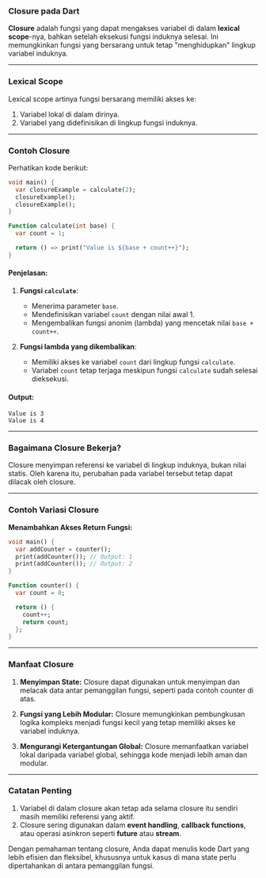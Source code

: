 ### **Closure pada Dart**

**Closure** adalah fungsi yang dapat mengakses variabel di dalam **lexical scope**-nya, bahkan setelah eksekusi fungsi induknya selesai. Ini memungkinkan fungsi yang bersarang untuk tetap "menghidupkan" lingkup variabel induknya.

---

### **Lexical Scope**
Lexical scope artinya fungsi bersarang memiliki akses ke:
1. Variabel lokal di dalam dirinya.
2. Variabel yang didefinisikan di lingkup fungsi induknya.

---

### **Contoh Closure**
Perhatikan kode berikut:
```dart
void main() {
  var closureExample = calculate(2);
  closureExample();
  closureExample();
}

Function calculate(int base) {
  var count = 1;

  return () => print("Value is ${base + count++}");
}
```

#### **Penjelasan:**
1. **Fungsi `calculate`**:
   - Menerima parameter `base`.
   - Mendefinisikan variabel `count` dengan nilai awal 1.
   - Mengembalikan fungsi anonim (lambda) yang mencetak nilai `base + count++`.

2. **Fungsi lambda yang dikembalikan**:
   - Memiliki akses ke variabel `count` dari lingkup fungsi `calculate`.
   - Variabel `count` tetap terjaga meskipun fungsi `calculate` sudah selesai dieksekusi.

#### **Output:**
```
Value is 3
Value is 4
```

---

### **Bagaimana Closure Bekerja?**
Closure menyimpan referensi ke variabel di lingkup induknya, bukan nilai statis. Oleh karena itu, perubahan pada variabel tersebut tetap dapat dilacak oleh closure.

---

### **Contoh Variasi Closure**
**Menambahkan Akses Return Fungsi:**
```dart
void main() {
  var addCounter = counter();
  print(addCounter()); // Output: 1
  print(addCounter()); // Output: 2
}

Function counter() {
  var count = 0;

  return () {
    count++;
    return count;
  };
}
```

---

### **Manfaat Closure**
1. **Menyimpan State:**
   Closure dapat digunakan untuk menyimpan dan melacak data antar pemanggilan fungsi, seperti pada contoh counter di atas.
   
2. **Fungsi yang Lebih Modular:**
   Closure memungkinkan pembungkusan logika kompleks menjadi fungsi kecil yang tetap memiliki akses ke variabel induknya.

3. **Mengurangi Ketergantungan Global:**
   Closure memanfaatkan variabel lokal daripada variabel global, sehingga kode menjadi lebih aman dan modular.

---

### **Catatan Penting**
1. Variabel di dalam closure akan tetap ada selama closure itu sendiri masih memiliki referensi yang aktif.
2. Closure sering digunakan dalam **event handling**, **callback functions**, atau operasi asinkron seperti **future** atau **stream**.

Dengan pemahaman tentang closure, Anda dapat menulis kode Dart yang lebih efisien dan fleksibel, khususnya untuk kasus di mana state perlu dipertahankan di antara pemanggilan fungsi.